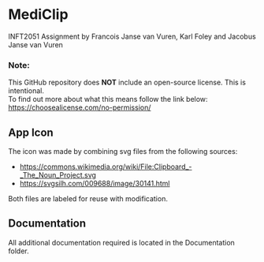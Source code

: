 # MediClip
INFT2051 Assignment by Francois Janse van Vuren, Karl Foley and Jacobus Janse van Vuren

### Note:
This GitHub repository does **NOT** include an open-source license. This is intentional.  
To find out more about what this means follow the link below:<br>
https://choosealicense.com/no-permission/

## App Icon
The icon was made by combining svg files from the following sources:
* https://commons.wikimedia.org/wiki/File:Clipboard_-_The_Noun_Project.svg
* https://svgsilh.com/009688/image/30141.html

Both files are labeled for reuse with modification.

## Documentation
All additional documentation required is located in the Documentation folder.
